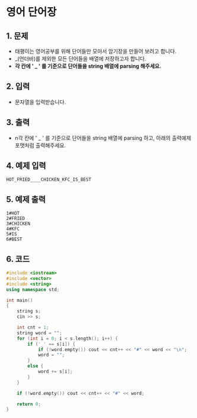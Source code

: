 # 영어 단어장

## 1. 문제
- 태평이는 영어공부를 위해 단어들만 모아서 암기장을 만들어 보려고 합니다.
- _(언더바)를 제외한 모든 단어들을 배열에 저장하고자 합니다.
- **각 칸에 ' _ ' 를 기준으로 단어들을 string 배열에 parsing 해주세요.**

## 2. 입력
- 문자열을 입력받습니다.

## 3. 출력
- n각 칸에 ' _ ' 를 기준으로 단어들을 string 배열에 parsing 하고, 아래의 출력예제 포맷처럼 출력해주세요.

## 4. 예제 입력
```
HOT_FRIED____CHICKEN_KFC_IS_BEST
```

## 5. 예제 출력
```
1#HOT
2#FRIED
3#CHICKEN
4#KFC
5#IS
6#BEST
```

## 6. 코드

```c++
#include <iostream>
#include <vector>
#include <string>
using namespace std;

int main()
{
	string s;
	cin >> s;

	int cnt = 1;
	string word = "";
	for (int i = 0; i < s.length(); i++) {
		if ('_' == s[i]) {
			if (!word.empty()) cout << cnt++ << "#" << word << "\n";
			word = "";
		}
		else {
			word += s[i];
		}
	}

	if (!word.empty()) cout << cnt++ << "#" << word;

	return 0;
}
```

